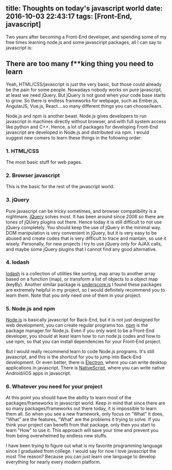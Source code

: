 title: Thoughts on today's javascript world
date: 2016-10-03 22:43:17
tags: [Front-End, javascript]
---
Two years after becoming a Front-End developer, and spending some of my free times learning node.js and some javasciript packages, all I can say to javascript is:

## There are too many f\*\*king thing you need to learn

Yeah, HTML/CSS/javascript is just the very basic, but those could already be the pain for some people. Nowadays nobody works on pure javascript, at least we need jQuery. But jQuery is not good when your code base starts to grow. So there is endless frameworks for webpage, such as Ember.js, AngularJS, Vue.js, React....so many different things you can choose/learn.

Node.js and npm is another beast. Node.js gives developers to run javascript in machines directly without browser, and with full system access like python and C++. Hence, a lot of packages for developing Front-End javascript are developed in Node.js and distributed via npm. 
I would suggest new comers to learn these things in the following order:

### 1. HTML/CSS
The most basic stuff for web pages.
### 2. Browser javascript
This is the basic for the rest of the javascript world.
### 3. jQuery
Pure javascript can be tricky sometimes, and browser compatibility is a nightmare. [jQuery](https://jquery.com/) solves most. It has been around since 2006 so there are tones of jQUery plugins out there. Hence today it is still difficult to not use jQuery completely.
You should keep the use of jQuery in the minimal way. DOM manipulation is very convenient in jQuery, but it is very easy to be abused and create codes that is very difficult to trace and mantain, so use it wisely.
Personally, for new projects I try to use jQuery only for AJAX calls, and maybe some jQuery plugins that I cannot find any good alternative.
### 4. lodash
[lodash](https://lodash.com/) is a collection of utilities like sorting, map array to another array based on a function (map), or transform a list of objects to a object map (keyBy). Another similar package is [underscore.js](http://underscorejs.org/) I found these packages are extremely helpful in my project, so I would definitely recommend you to learn them. Note that you only need one of them in your project.
### 5. Node.js and npm
[Node.js](https://nodejs.org/) is basically javascript for Back-End, but it is not just designed for web development, you can create regular programs too. [npm](https://www.npmjs.com) is the package manager for Node.js. Even if you only want to be a Front-End developer, you should at least learn how to run node.js codes and how to use npm, so that you can install dependencies for your Front-End project.

But I would really recommend learn to code Node.js programs. It's still javascript, and this is the shortcut for you to jump into Back-End development. Or even better, there is [Electron](http://electron.atom.io/), where you can write desktop applications in javascript. There is [NativeScript](https://www.nativescript.org/), where you can write native Android/iOS apps in javascript.
### 6. Whatever you need for your project
At this point you should have the ability to learn most of the packages/frameworks in javascript world.
Keep in mind that since there are so many packages/frameworks out there today, it is impossible to learn them all. So when you see a new framework, only focus on "What" it does, "What" are the features, "What" are the problems it trying to solve. If you think your project can benefit from that package, only then you start to learn "How" to use it. This approach will save your time and prevent you from being overwhelmed by endless new stuffs.

I have been trying to figure out what is my favorite programming language since I graduated from college. I would say for now I love javascript the most The reason? Because you can just learn one language to develop everything for nearly every modern platform.

